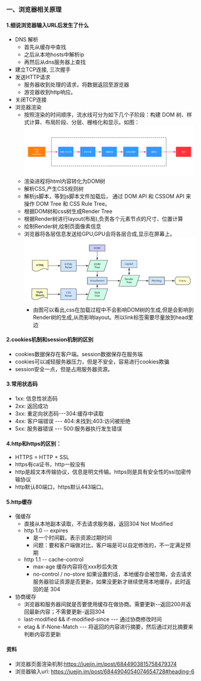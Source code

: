 ### 一、浏览器相关原理
#### 1.细说浏览器输入URL后发生了什么
+ DNS 解析
    + 首先从缓存中查找
    + 之后从本地hosts中解析ip
    + 再然后从dns服务器上查找
+ 建立TCP连接, 三次握手
+ 发送HTTP请求
    + 服务器收到处理的请求，将数据返回至游览器
    + 游览器收到http响应。
+ 关闭TCP连接
+ 浏览器渲染
    + 按照渲染的时间顺序，流水线可分为如下几个子阶段：构建 DOM 树、样式计算、布局阶段、分层、栅格化和显示。如图：
    ![avatar](./16ff48eeecb52d79.jpg)
    + 渲染进程将html内容转化为DOM树
    + 解析CSS,产生CSS规则树
    + 解析js脚本，等到js脚本文件加载后， 通过 DOM API 和 CSSOM API 来操作 DOM Tree 和 CSS Rule Tree。
    + 根据DOM树和css树生成Render Tree
    + 根据Render树进行layout(布局),负责各个元素节点的尺寸、位置计算
    + 绘制Render树,绘制页面像素信息
    + 浏览器将各层信息发送给GPU,GPU会将各层合成,显示在屏幕上。
    ![avatar](./3373389017-5a72c1ca697fd_articlex.jpg)
        + 由图可以看出,css在加载过程中不会影响DOM树的生成,但是会影响到Render树的生成,从而影响layout。所以link标签需要尽量放到head里边

#### 2.cookies机制和session机制的区别
+ cookies数据保存在客户端。session数据保存在服务端
+ cookies可以减轻服务器压力，但是不安全，容易进行cookies欺骗
+ session安全一点，但是占用服务器资源。
#### 3.常用状态码
+ 1xx: 信息性状态码
+ 2xx: 返回成功
+ 3xx: 重定向状态码---304:缓存中读取
+ 4xx: 客户端错误 --- 404:未找到;403:访问被拒绝
+ 5xx: 服务器错误 --- 500:服务器执行发生错误
#### 4.http和https的区别：
+ HTTPS = HTTP + SSL
+ https有ca证书，http一般没有
+ http是超文本传输协议，信息是明文传输。https则是具有安全性的ssl加密传输协议
+ http默认80端口，https默认443端口。


#### 5.http缓存
+ 强缓存
  + 直接从本地副本读取，不去请求服务器，返回304 Not Modified
  + http 1.0 -- expires
    + 是一个时间戳，表示资源过期时间
    + 问题：要和客户端做对比，客户端是可以自定修改的，不一定满足预期
  + http 1.1 -- cache-control
    + max-age 缓存内容将在xxx秒后失效
    + no-control / no-store 如果设置的话，本地缓存会被忽略，会去请求服务器验证资源是否更新，如果没更新才继续使用本地缓存，此时返回的是 304
+ 协商缓存
  + 浏览器和服务器间就是否要使用缓存在做协商。需要更新--返回200并返回最新内容；不需要更新-返回304
  + last-modified && if-modified-since  --- 通过协商修改时间
  + etag & if-None-Match  --- 将返回的内容进行摘要，然后通过对比摘要来判断内容否更新


#### 资料
+ 浏览器页面渲染机制:https://juejin.im/post/6844903815758479374
+ 浏览器输入url: https://juejin.im/post/6844904054074654728#heading-6

